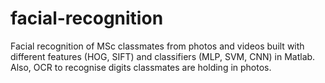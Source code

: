 # facial-recognition
Facial recognition of MSc classmates from photos and videos built with different features (HOG, SIFT) and classifiers (MLP, SVM, CNN) in Matlab. Also, OCR to recognise digits classmates are holding in photos.
